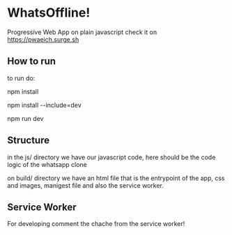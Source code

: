 # WhatsOffline!
Progressive Web App on plain javascript check it on https://pwaeich.surge.sh

## How to run

to run do:

npm install

npm install --include=dev

npm run dev

## Structure
in the js/ directory we have our javascript code, here should  be the code logic of the whatsapp clone

on build/ directory we have an html file that is the entrypoint of the app, css and images, manigest file and also the service worker.

## Service Worker
For developing comment the chache from the service worker!
